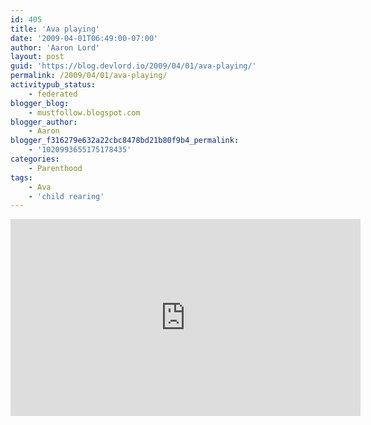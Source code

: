 ```yaml
---
id: 405
title: 'Ava playing'
date: '2009-04-01T06:49:00-07:00'
author: 'Aaron Lord'
layout: post
guid: 'https://blog.devlord.io/2009/04/01/ava-playing/'
permalink: /2009/04/01/ava-playing/
activitypub_status:
    - federated
blogger_blog:
    - mustfollow.blogspot.com
blogger_author:
    - Aaron
blogger_f316279e632a22cbc8478bd21b80f9b4_permalink:
    - '1020993655175178435'
categories:
    - Parenthood
tags:
    - Ava
    - 'child rearing'
---
```


<iframe width="560" height="315" src="https://www.youtube.com/embed/LX0DvjMi1Mk?si=AmLRHpHhihHtankK" title="YouTube video player" frameborder="0" allow="accelerometer; autoplay; clipboard-write; encrypted-media; gyroscope; picture-in-picture; web-share" referrerpolicy="strict-origin-when-cross-origin" allowfullscreen></iframe>